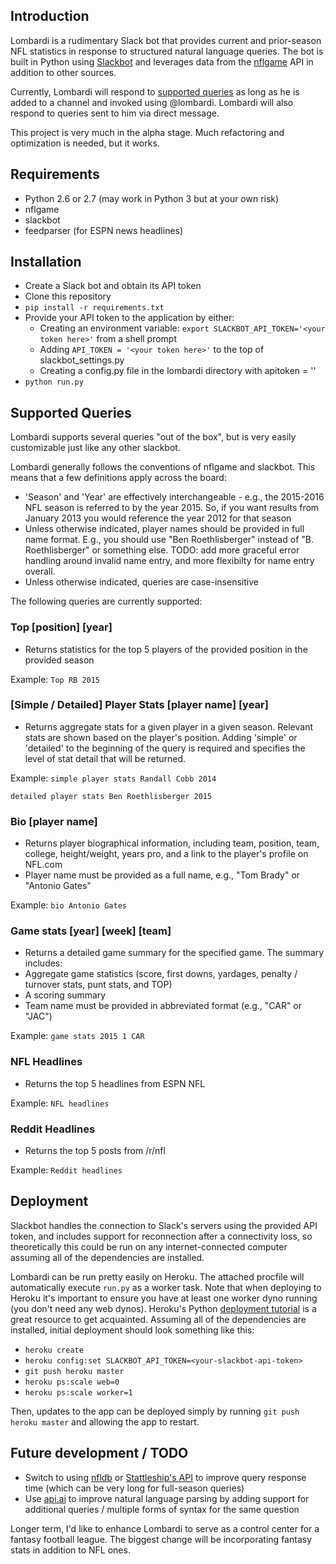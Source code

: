 <!-- ![image placeholder for a screenshot from Slack](http://) -->

## Introduction

Lombardi is a rudimentary Slack bot that provides current and prior-season NFL statistics in response to structured natural language queries. The bot is built in Python using [Slackbot](https://github.com/lins05/slackbot) and leverages data from the [nflgame](https://github.com/BurntSushi/nflgame) API in addition to other sources.

Currently, Lombardi will respond to [supported queries](#supported-queries) as long as he is added to a channel and invoked using @lombardi. Lombardi will also respond to queries sent to him via direct message.

This project is very much in the alpha stage. Much refactoring and optimization is needed, but it works.

## Requirements

- Python 2.6 or 2.7 (may work in Python 3 but at your own risk)
- nflgame
- slackbot
- feedparser (for ESPN news headlines)

## Installation

- Create a Slack bot and obtain its API token
- Clone this repository
- `pip install -r requirements.txt`
- Provide your API token to the application by either:
    - Creating an environment variable: `export SLACKBOT_API_TOKEN='<your token here>'` from a shell prompt
    - Adding `API_TOKEN = '<your token here>'` to the top of slackbot_settings.py
    - Creating a config.py file in the lombardi directory with apitoken = '<your token here>'
- `python run.py`

## Supported Queries

Lombardi supports several queries "out of the box", but is very easily customizable just like any other slackbot.

Lombardi generally follows the conventions of nflgame and slackbot. This means that a few definitions apply across the board:
* 'Season' and 'Year' are effectively interchangeable - e.g., the 2015-2016 NFL season is referred to by the year 2015. So, if you want results from January 2013 you would reference the year 2012 for that season
* Unless otherwise indicated, player names should be provided in full name format. E.g., you should use "Ben Roethlisberger" instead of "B. Roethlisberger" or something else. TODO: add more graceful error handling around invalid name entry, and more flexibilty for name entry overall.
* Unless otherwise indicated, queries are case-insensitive

The following queries are currently supported:

### Top [position] [year]
- Returns statistics for the top 5 players of the provided position in the provided season

Example:
`Top RB 2015`

### [Simple / Detailed] Player Stats [player name] [year]
- Returns aggregate stats for a given player in a given season. Relevant stats are shown based on the player's position. Adding 'simple' or 'detailed' to the beginning of the query is required and specifies the level of stat detail that will be returned.

Example:
`simple player stats Randall Cobb 2014`

`detailed player stats Ben Roethlisberger 2015`

### Bio [player name]
- Returns player biographical information, including team, position, team, college, height/weight, years pro, and a link to the player's profile on NFL.com
- Player name must be provided as a full name, e.g., "Tom Brady" or "Antonio Gates"

Example:
`bio Antonio Gates`

### Game stats [year] [week] [team]
- Returns a detailed game summary for the specified game. The summary includes:
- Aggregate game statistics (score, first downs, yardages, penalty / turnover stats, punt stats, and TOP)
- A scoring summary
- Team name must be provided in abbreviated format (e.g., "CAR" or "JAC")

Example:
`game stats 2015 1 CAR`

### NFL Headlines
- Returns the top 5 headlines from ESPN NFL

Example:
`NFL headlines`

### Reddit Headlines
- Returns the top 5 posts from /r/nfl

Example:
`Reddit headlines`


## Deployment

Slackbot handles the connection to Slack's servers using the provided API token, and includes support for reconnection after a connectivity loss, so theoretically this could be run on any internet-connected computer assuming all of the dependencies are installed.

Lombardi can be run pretty easily on Heroku. The attached procfile will automatically execute `run.py` as a worker task. Note that when deploying to Heroku it's important to ensure you have at least one worker dyno running (you don't need any web dynos). Heroku's Python [deployment tutorial](https://devcenter.heroku.com/articles/getting-started-with-python#introduction) is a great resource to get acquainted. Assuming all of the dependencies are installed, initial deployment should look something like this:
- `heroku create`
- `heroku config:set SLACKBOT_API_TOKEN=<your-slackbot-api-token>`
- `git push heroku master`
- `heroku ps:scale web=0`
- `heroku ps:scale worker=1`

Then, updates to the app can be deployed simply by running `git push heroku master` and allowing the app to restart.

## Future development / TODO

- Switch to using [nfldb](https://github.com/BurntSushi/nfldb) or [Stattleship's API](https://www.stattleship.com) to improve query response time (which can be very long for full-season queries)
- Use [api.ai](api.ai) to improve natural language parsing by adding support for additional queries / multiple forms of syntax for the same question

Longer term, I'd like to enhance Lombardi to serve as a control center for a fantasy football league. The biggest change will be incorporating fantasy stats in addition to NFL ones.

